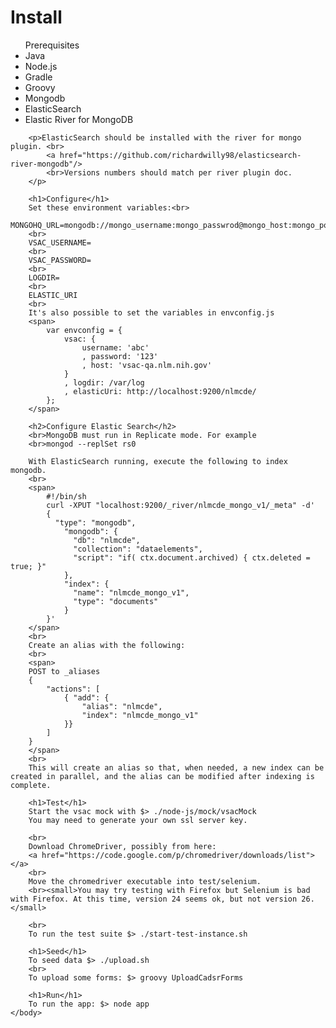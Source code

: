 <html>
    <body>
        <h1>Install</h1>
        <ul>Prerequisites
            <li>Java</li>
            <li>Node.js</li>
            <li>Gradle</li>
            <li>Groovy</li>
            <li>Mongodb</li>
            <li>ElasticSearch</li>
            <li>Elastic River for MongoDB</li>
        </ul>

        <p>ElasticSearch should be installed with the river for mongo plugin. <br>
            <a href="https://github.com/richardwilly98/elasticsearch-river-mongodb"/>
            <br>Versions numbers should match per river plugin doc. 
        </p>
        
        <h1>Configure</h1>
        Set these environment variables:<br>
        MONGOHQ_URL=mongodb://mongo_username:mongo_passwrod@mongo_host:mongo_port/db_name
        <br>
        VSAC_USERNAME=
        <br>
        VSAC_PASSWORD=
        <br>
        LOGDIR=
        <br>
        ELASTIC_URI
        <br>
        It's also possible to set the variables in envconfig.js
        <span>
            var envconfig = {
                vsac: {
                    username: 'abc'
                    , password: '123'
                    , host: 'vsac-qa.nlm.nih.gov'
                }
                , logdir: /var/log
                , elasticUri: http://localhost:9200/nlmcde/
            };
        </span>
        
        <h2>Configure Elastic Search</h2>
        <br>MongoDB must run in Replicate mode. For example
        <br>mongod --replSet rs0
        
        With ElasticSearch running, execute the following to index mongodb.
        <br>
        <span>
            #!/bin/sh
            curl -XPUT "localhost:9200/_river/nlmcde_mongo_v1/_meta" -d'
            {
              "type": "mongodb",
                "mongodb": {
                  "db": "nlmcde", 
                  "collection": "dataelements",
                  "script": "if( ctx.document.archived) { ctx.deleted = true; }" 
                },
                "index": {
                  "name": "nlmcde_mongo_v1", 
                  "type": "documents"
                }           
            }'
        </span>
        <br>
        Create an alias with the following:
        <br>
        <span>
        POST to _aliases
        {
            "actions": [
                { "add": {
                    "alias": "nlmcde",
                    "index": "nlmcde_mongo_v1"
                }}
            ]
        }
        </span>
        <br>
        This will create an alias so that, when needed, a new index can be created in parallel, and the alias can be modified after indexing is complete. 
        
        <h1>Test</h1>
        Start the vsac mock with $> ./node-js/mock/vsacMock
        You may need to generate your own ssl server key. 

        <br>
        Download ChromeDriver, possibly from here:
        <a href="https://code.google.com/p/chromedriver/downloads/list"></a>
        <br>
        Move the chromedriver executable into test/selenium.
        <br><small>You may try testing with Firefox but Selenium is bad with Firefox. At this time, version 24 seems ok, but not version 26.</small>
        
        <br>
        To run the test suite $> ./start-test-instance.sh

        <h1>Seed</h1>
        To seed data $> ./upload.sh
        <br>
        To upload some forms: $> groovy UploadCadsrForms
        
        <h1>Run</h1>
        To run the app: $> node app
    </body>
</html>
